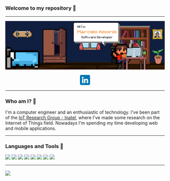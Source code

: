 ### Welcome to my repository 👋

---

  <div align="center">
    <img src="/github-profile-header.png">
  </div>
  <p align="center">
    <a href="https://www.linkedin.com/in/marceloams/" target="_blank"> 
      <img src="https://github.com/marceloams/marceloams/blob/main/linkedin-logo.png" height="32">
    </a>
  </p>  
  
---

### Who am I? 🤔

I'm a computer engineer and an enthusiastic of technology. I've been part of the [IoT Research Group - Inatel](https://www.inatel.br/iotgroup/), where I've made some research on the Internet of Things field. Nowadays I'm spending my time developing web and mobile applications.

---

### Languages and Tools 🧰

<img src="http://img.shields.io/badge/-Java-007396?style=flat&logo=java&logoColor=white"> <img src="https://img.shields.io/badge/-Kotlin-e04269?style=flat&logo=kotlin&logoColor=a836eb"> <img src="http://img.shields.io/badge/-Dart-0175C2?style=flat&logo=Dart&logoColor=white"> <img src="https://img.shields.io/badge/-JavaScript-F7DF1E?style=flat&logo=javascript&logoColor=000000"> <img src="https://img.shields.io/badge/-Flutter-3a495d?style=flat&logo=flutter&logoColor=67b7f7"> <img src="https://img.shields.io/badge/-MySQL-F29111?style=flat&logo=mysql&logoColor=4479A1"> <img src="https://img.shields.io/badge/-Firebase-3a495d?style=flat&logo=Firebase&logoColor=FFCA28"> <img src="https://img.shields.io/badge/-Travis-B10000?style=flat&logo=Travis">

---

<a href="https://github.com/anuraghazra/github-readme-stats">
  <img align="center" src="https://github-readme-stats.vercel.app/api/top-langs/?username=marceloams&layout=compact&langs_count=6&theme=yeblu&title_color=FFFFFF&text_color=F78620&hide_border=true" />
</a>

<!--<a href="https://github.com/anuraghazra/convoychat">
  <img align="center" src="https://github-readme-stats.vercel.app/api?username=marceloams&show_icons=true&theme=yeblu&count_private=true&title_color=FFFFFF&icon_color=FFFFFF&text_color=F78620&hide=issues,stars&hide_border=true" />
</a>-->

